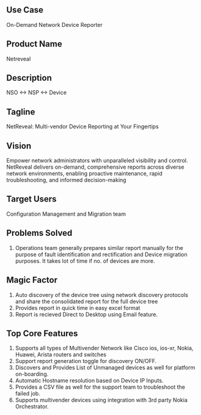 ## Use Case	
On-Demand Network Device Reporter
## Product Name	
Netreveal
## Description	
NSO <-> NSP <-> Device
## Tagline
NetReveal: Multi-vendor Device Reporting at Your Fingertips
## Vision
Empower network administrators with unparalleled visibility and control. NetReveal delivers on-demand, comprehensive reports across diverse network environments, enabling proactive maintenance, rapid troubleshooting, and informed decision-making
## Target Users
Configuration Management and Migration team
## Problems Solved
1) Operations team generally prepares similar report manually for the purpose of fault identification and rectification and Device migration purposes. It takes lot of time if no. of devices are more.
## Magic Factor
1) Auto discovery of the device tree using network discovery protocols and share the consolidated report for the full device tree
2) Provides report in quick time in easy excel format
3) Report is recieved Direct to Desktop using Email feature.
## Top Core Features
1) Supports all types of Multivender Network like Cisco ios, ios-xr, Nokia, Huawei, Arista routers and switches
2) Support report generation toggle for discovery ON/OFF.
3) Discovers and Provides List of Unmanaged  devices as well for platform on-boarding.
4) Automatic Hostname resolution based on Device IP Inputs.
5) Provides a CSV file as well for the support team to troubleshoot the failed job.
6) Supports multivender devices using integration with 3rd party Nokia Orchestrator.